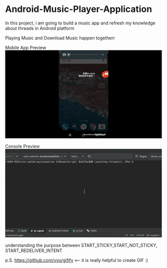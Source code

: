 # Android-Music-Player-Application
In this project, i am going to build a music app and refresh my knowledge about  threads in Android platform

Playing Music and Download Music happen togetherr

Mobile App Preview
![image](https://github.com/samlwh/Android-Music-Player-Application/blob/master/fast_mobile.gif)

Console Preview
![image](https://github.com/samlwh/Android-Music-Player-Application/blob/master/low.gif)

understanding the purpose between START_STICKY,START_NOT_STICKY, START_REDELIVER_INTENT



p.S.   https://github.com/vvo/gifify <-- it is really helpful to create GIF :)

